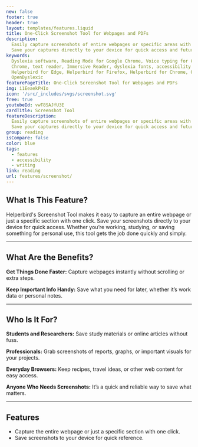 ```yaml
---
new: false
footer: true
header: true
layout: templates/features.liquid
title: One-Click Screenshot Tool for Webpages and PDFs
description:
  Easily capture screenshots of entire webpages or specific areas with Helperbird's Screenshot Tool.
  Save your captures directly to your device for quick access and future reference.
keywords:
  Dyslexia software, Reading Mode for Google Chrome, Voice typing for Chrome, Text to speech for
  Chrome, text reader, Immersive Reader, dyslexia fonts, accessibility software, dyslexia software,
  Helperbird for Edge, Helperbird for Firefox, Helperbird for Chrome, Opendyslexic for Chrome,
  OpenDyslexic
featurePageTitle: One-Click Screenshot Tool for Webpages and PDFs
img: i1EeaekPHIo
icon: '/src/_includes/svgs/screenshot.svg'
free: true
youtubeId: vwT8SAJfU3E
cardTitle: Screenshot Tool
featureDescription:
  Easily capture screenshots of entire webpages or specific areas with Helperbird's Screenshot Tool.
  Save your captures directly to your device for quick access and future reference.
group: reading
isCompare: false 
color: blue
tags:
  - features
  - accessibility
  - writing
link: reading
url: features/screenshot/
---
```



## What Is This Feature?

Helperbird's Screenshot Tool makes it easy to capture an entire webpage or just a specific section with one click. Save your screenshots directly to your device for quick access. Whether you’re working, studying, or saving something for personal use, this tool gets the job done quickly and simply.

---

## What Are the Benefits?

**Get Things Done Faster:** Capture webpages instantly without scrolling or extra steps.   

**Keep Important Info Handy:** Save what you need for later, whether it’s work data or personal notes.  

---

## Who Is It For?


**Students and Researchers:** Save study materials or online articles without fuss.  

**Professionals:** Grab screenshots of reports, graphs, or important visuals for your projects.  

**Everyday Browsers:** Keep recipes, travel ideas, or other web content for easy access.  

**Anyone Who Needs Screenshots:** It’s a quick and reliable way to save what matters.  

---

## Features

- Capture the entire webpage or just a specific section with one click.  
- Save screenshots to your device for quick reference.  
